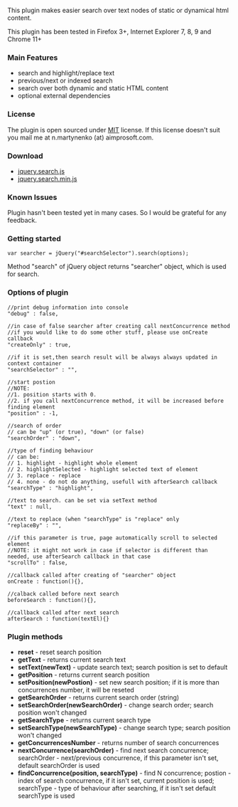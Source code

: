This plugin makes easier search over text nodes of static or dynamical html content.

This plugin has been tested in Firefox 3+, Internet Explorer 7, 8, 9 and Chrome 11+

### Main Features ###
* search and highlight/replace text
* previous/next or indexed search
* search over both dynamic and static HTML content
* optional external dependencies

### License ###
The plugin is open sourced under <a href="http://www.opensource.org/licenses/mit-license.php">MIT</a> license.
If this license doesn't suit you mail me at n.martynenko (at) aimprosoft.com.

### Download ###
* <a href="https://raw.github.com/nmartynenko/jquery-search-plugin/master/jquery.search.js">jquery.search.js</a>
* <a href="https://raw.github.com/nmartynenko/jquery-search-plugin/master/jquery.search.min.js">jquery.search.min.js</a>

### Known Issues ###
Plugin hasn't been tested yet in many cases. So I would be grateful for any feedback.

### Getting started ###

    var searcher = jQuery("#searchSelector").search(options);

Method "search" of jQuery object returns "searcher" object, which is used for search.

### Options of plugin ###

    //print debug information into console
    "debug" : false,
    
    //in case of false searcher after creating call nextConcurrence method
    //if you would like to do some other stuff, please use onCreate callback
    "createOnly" : true,
    
    //if it is set,then search result will be always always updated in context container
    "searchSelector" : "",
    
    //start postion
    //NOTE:
    //1. position starts with 0.
    //2. if you call nextConcurrence method, it will be increased before finding element
    "position" : -1,
    
    //search of order
    // can be "up" (or true), "down" (or false)
    "searchOrder" : "down",
    
    //type of finding behaviour
    // can be:
    // 1. highlight - highlight whole element
    // 2. highlightSelected - highlight selected text of element
    // 3. replace - replace 
    // 4. none - do not do anything, usefull with afterSearch callback
    "searchType" : "highlight",
    
    //text to search. can be set via setText method
    "text" : null,
    
    //text to replace (when "searchType" is "replace" only
    "replaceBy" : "",
    
    //if this parameter is true, page automatically scroll to selected element
    //NOTE: it might not work in case if selector is different than needed, use afterSearch callback in that case
    "scrollTo" : false,
    
    //callback called after creating of "searcher" object
    onCreate : function(){},
    
    //calback called before next search
    beforeSearch : function(){},
    
    //callback called after next search
    afterSearch : function(textEl){}
    
### Plugin methods ###
* <b>reset</b> - reset search position
* <b>getText</b> - returns current search text
* <b>setText(newText)</b> - update search text; search position is set to default
* <b>getPosition</b> - returns current search position
* <b>setPosition(newPostion)</b> - set new search position; if it is more than concurrences number, it will be reseted
* <b>getSearchOrder</b> - returns current search order (string)
* <b>setSearchOrder(newSearchOrder)</b> - change search order; search position won't changed
* <b>getSearchType</b> - returns current search type
* <b>setSearchType(newSearchType)</b> - change search type; search position won't changed
* <b>getConcurrencesNumber</b> - returns number of search concurrences
* <b>nextСoncurrence(searchOrder)</b> - find next search concurrence; searchOrder - next/previous concurrence, if this parameter isn't set, default searchOrder is used
* <b>findConcurrence(position, searchType)</b> - find N concurrence; postion - index of search concurrence, if it isn't set, current position is used; searchType - type of behaviour after searching, if it isn't set default searchType is used
